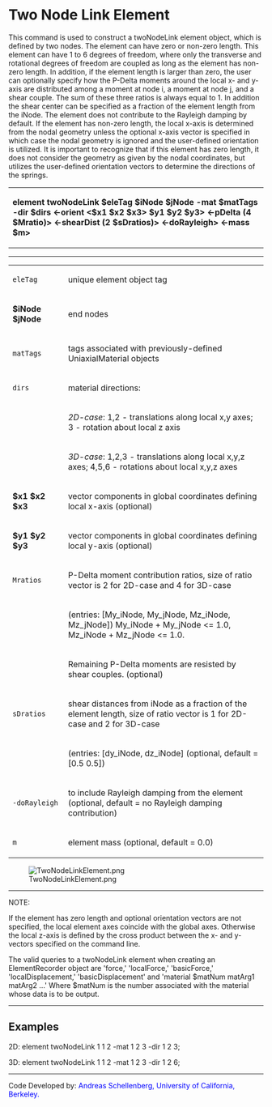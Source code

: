 # Two Node Link Element

<p>This command is used to construct a twoNodeLink element object, which
is defined by two nodes. The element can have zero or non-zero length.
This element can have 1 to 6 degrees of freedom, where only the
transverse and rotational degrees of freedom are coupled as long as the
element has non-zero length. In addition, if the element length is
larger than zero, the user can optionally specify how the P-Delta
moments around the local x- and y-axis are distributed among a moment at
node i, a moment at node j, and a shear couple. The sum of these three
ratios is always equal to 1. In addition the shear center can be
specified as a fraction of the element length from the iNode. The
element does not contribute to the Rayleigh damping by default. If the
element has non-zero length, the local x-axis is determined from the
nodal geometry unless the optional x-axis vector is specified in which
case the nodal geometry is ignored and the user-defined orientation is
utilized. It is important to recognize that if this element has zero
length, it does not consider the geometry as given by the nodal
coordinates, but utilizes the user-defined orientation vectors to
determine the directions of the springs.</p>
<table>
<tbody>
<tr class="odd">
<td><p><strong>element twoNodeLink $eleTag $iNode $jNode -mat $matTags
-dir $dirs &lt;-orient &lt;$x1 $x2 $x3&gt; $y1 $y2 $y3&gt; &lt;-pDelta
(4 $Mratio)&gt; &lt;-shearDist (2 $sDratios)&gt; &lt;-doRayleigh&gt;
&lt;-mass $m&gt;</strong></p></td>
</tr>
</tbody>
</table>
<hr />
<table>
<tbody>
<tr class="odd">
<td><code class="parameter-table-variable">eleTag</code></td>
<td><p>unique element object tag</p></td>
</tr>
<tr class="even">
<td><p><strong>$iNode $jNode</strong></p></td>
<td><p>end nodes</p></td>
</tr>
<tr class="odd">
<td><code class="parameter-table-variable">matTags</code></td>
<td><p>tags associated with previously-defined UniaxialMaterial
objects</p></td>
</tr>
<tr class="even">
<td><code class="parameter-table-variable">dirs</code></td>
<td><p>material directions:</p></td>
</tr>
<tr class="odd">
<td></td>
<td><p><em>2D-case</em>: 1,2 - translations along local x,y axes; 3 -
rotation about local z axis</p></td>
</tr>
<tr class="even">
<td></td>
<td><p><em>3D-case</em>: 1,2,3 - translations along local x,y,z axes;
4,5,6 - rotations about local x,y,z axes</p></td>
</tr>
<tr class="odd">
<td><p><strong>$x1 $x2 $x3</strong></p></td>
<td><p>vector components in global coordinates defining local x-axis
(optional)</p></td>
</tr>
<tr class="even">
<td><p><strong>$y1 $y2 $y3</strong></p></td>
<td><p>vector components in global coordinates defining local y-axis
(optional)</p></td>
</tr>
<tr class="odd">
<td><code class="parameter-table-variable">Mratios</code></td>
<td><p>P-Delta moment contribution ratios, size of ratio vector is 2 for
2D-case and 4 for 3D-case</p></td>
</tr>
<tr class="even">
<td></td>
<td><p>(entries: [My_iNode, My_jNode, Mz_iNode, Mz_jNode]) My_iNode +
My_jNode &lt;= 1.0, Mz_iNode + Mz_jNode &lt;= 1.0.</p></td>
</tr>
<tr class="odd">
<td></td>
<td><p>Remaining P-Delta moments are resisted by shear couples.
(optional)</p></td>
</tr>
<tr class="even">
<td><code class="parameter-table-variable">sDratios</code></td>
<td><p>shear distances from iNode as a fraction of the element length,
size of ratio vector is 1 for 2D-case and 2 for 3D-case</p></td>
</tr>
<tr class="odd">
<td></td>
<td><p>(entries: [dy_iNode, dz_iNode] (optional, default = [0.5
0.5])</p></td>
</tr>
<tr class="even">
<td><p><code class="parameter-table-flag">-doRayleigh</code></p></td>
<td><p>to include Rayleigh damping from the element (optional, default =
no Rayleigh damping contribution)</p></td>
</tr>
<tr class="odd">
<td><code class="parameter-table-variable">m</code></td>
<td><p>element mass (optional, default = 0.0)</p></td>
</tr>
</tbody>
</table>
<figure>
<img src="/OpenSeesRT/contrib/static/TwoNodeLinkElement.png" title="TwoNodeLinkElement.png"
alt="TwoNodeLinkElement.png" />
<figcaption aria-hidden="true">TwoNodeLinkElement.png</figcaption>
</figure>
<hr />
<p>NOTE:</p>
<p>If the element has zero length and optional orientation vectors are
not specified, the local element axes coincide with the global axes.
Otherwise the local z-axis is defined by the cross product between the
x- and y-vectors specified on the command line.</p>
<p>The valid queries to a twoNodeLink element when creating an
ElementRecorder object are 'force,' 'localForce,' 'basicForce,'
'localDisplacement,' 'basicDisplacement' and 'material $matNum matArg1
matArg2 ...' Where $matNum is the number associated with the material
whose data is to be output.</p>
<hr />

## Examples

<p>2D: element twoNodeLink 1 1 2 -mat 1 2 3 -dir 1 2 3;</p>
<p>3D: element twoNodeLink 1 1 2 -mat 1 2 3 -dir 1 2 6;</p>
<hr />
<p>Code Developed by: <span style="color:blue"> Andreas
Schellenberg, University of California, Berkeley. </span></p>

